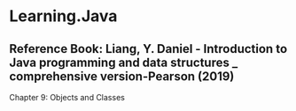 # Learning.Java
## Reference Book: Liang, Y. Daniel - Introduction to Java programming and data structures _ comprehensive version-Pearson (2019)

Chapter 9: Objects and Classes
